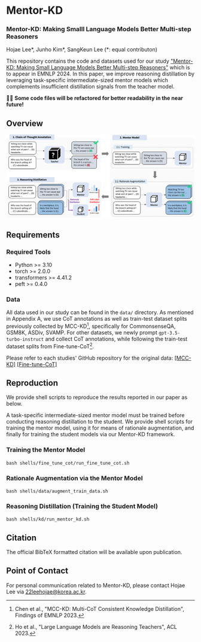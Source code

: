 # Mentor-KD

### Mentor-KD: Making Smalll Language Models Better Multi-step Reasoners
Hojae Lee*, Junho Kim*, SangKeun Lee (*: equal contributon)

This repository contains the code and datasets used for our study ["Mentor-KD: Making Small Language Models Better Multi-step Reasoners"](https://arxiv.org/abs/2410.09037) which is to appear in EMNLP 2024. In this paper, we improve reasoning distillation by leveraging task-specific intermediate-sized mentor models which complements insufficient distillation signals from the teacher model.

👷‍♂️ **Some code files will be refactored for better readability in the near future!**

## Overview
![overview](./assets/main_figure.png)


## Requirements
### Required Tools
- Python >= 3.10
- torch >= 2.0.0
- transformers >= 4.41.2
- peft >= 0.4.0 


### Data
All data used in our study can be found in the `data/` directory. As mentioned in Appendix A, we use CoT annotations as well as train-test dataset splits previously collected by MCC-KD[^mcckd], specifically for CommonsenseQA, GSM8K, ASDiv, SVAMP. For other datasets, we newly prompt `gpt-3.5-turbo-instruct` and collect CoT annotations, while following the train-test dataset splits from Fine-tune-CoT[^ftcot].

Please refer to each studies' GitHub repository for the original data: [[MCC-KD]](https://github.com/homzer/MCC-KD) [[Fine-tune-CoT]](https://github.com/itsnamgyu/reasoning-teacher)




## Reproduction
We provide shell scripts to reproduce the results reported in our paper as below.

A task-specific intermediate-sized mentor model must be trained before conducting reasoning distillation to the student. We provide shell scripts for training the mentor model, using it for means of rationale augmentation, and finally for training the student models via our Mentor-KD framework.

### Training the Mentor Model
```
bash shells/fine_tune_cot/run_fine_tune_cot.sh
```

### Rationale Augmentation via the Mentor Model
```
bash shells/data/augment_train_data.sh
```

### Reasoning Distillation (Training the Student Model)
```
bash shells/kd/run_mentor_kd.sh
```

## Citation
The official BibTeX formatted citation will be available upon publication.


## Point of Contact
For personal communication related to Mentor-KD, please contact Hojae Lee via <22leehojae@korea.ac.kr>.


[^mcckd]: Chen et al., "MCC-KD: Multi-CoT Consistent Knowledge Distillation", Findings of EMNLP 2023.
[^ftcot]: Ho et al., "Large Language Models are Reasoning Teachers", ACL 2023.
